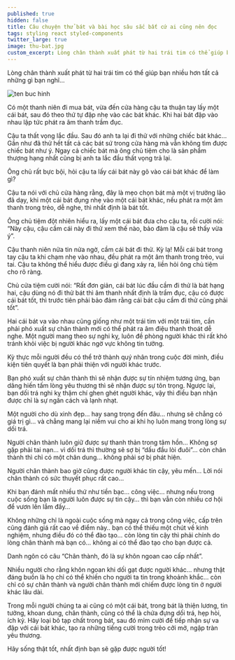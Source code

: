 ```yaml
---
published: true
hidden: false
title: Câu chuyện thử bát và bài học sâu sắc bất cứ ai cũng nên đọc
tags: styling react styled-components
twitter_large: true
image: thu-bat.jpg
custom_excerpt: Lòng chân thành xuất phát từ hai trái tim có thể giúp bạn nhiều hơn tất cả những gì bạn nghĩ...
---
```


Lòng chân thành xuất phát từ hai trái tim có thể giúp bạn nhiều hơn tất cả những gì bạn nghĩ...

![ten buc hinh](https://baomoi-photo-1-td.zadn.vn/w460x/16/08/29/203/20209227/1_48745.jpg "ten buc hinh")

Có một thanh niên đi mua bát, vừa đến cửa hàng cậu ta thuận tay lấy một cái bát, sau đó theo thứ tự đập nhẹ vào các bát khác. Khi hai bát đập vào nhau lập tức phát ra âm thanh trầm đục.

Cậu ta thất vọng lắc đầu. Sau đó anh ta lại đi thử với những chiếc bát khác… Gần như đã thử hết tất cả các bát sứ trong cửa hàng mà vẫn không tìm được chiếc bát như ý. Ngay cả chiếc bát mà ông chủ tiệm cho là sản phẩm thượng hạng nhất cũng bị anh ta lắc đầu thất vọng trả lại.

Ông chủ rất bực bội, hỏi cậu ta lấy cái bát này gõ vào cái bát khác để làm gì?

Cậu ta nói với chủ cửa hàng rằng, đây là mẹo chọn bát mà một vị trưởng lão đã dạy, khi một cái bát đụng nhẹ vào một cái bát khác, nếu phát ra một âm thanh trong trẻo, dễ nghe, thì nhất định là bát tốt.

Ông chủ tiệm đột nhiên hiểu ra, lấy một cái bát đưa cho cậu ta, rồi cười nói: “Này cậu, cậu cầm cái này đi thử xem thế nào, bảo đảm là cậu sẽ thấy vừa ý”.

Cậu thanh niên nửa tin nửa ngờ, cầm cái bát đi thử. Kỳ lạ! Mỗi cái bát trong tay cậu ta khi chạm nhẹ vào nhau, đều phát ra một âm thanh trong trẻo, vui tai. Cậu ta không thể hiểu được điều gì đang xảy ra, liền hỏi ông chủ tiệm cho rõ ràng.

Chủ cửa tiệm cười nói: “Rất đơn giản, cái bát lúc đầu cầm đi thử là bát hạng hai, cậu dùng nó đi thử bát thì âm thanh nhất định là trầm đục, cậu có được cái bát tốt, thì trước tiên phải bảo đảm rằng cái bát cậu cầm đi thử cũng phải tốt”.

Hai cái bát va vào nhau cũng giống như một trái tim với một trái tim, cần phải phó xuất sự chân thành mới có thể phát ra âm điệu thanh thoát dễ nghe. Một người mang theo sự nghi kỵ, luôn đề phòng người khác thì rất khó tránh khỏi việc bị người khác ngờ vực không tin tưởng.

Kỳ thực mỗi người đều có thể trở thành quý nhân trong cuộc đời mình, điều kiện tiên quyết là bạn phải thiện với người khác trước.

Bạn phó xuất sự chân thành thì sẽ nhận được sự tín nhiệm tương ứng, bạn dâng hiến tấm lòng yêu thương thì sẽ nhận được sự tôn trọng. Ngược lại, bạn dối trá nghi kỵ thậm chí ghen ghét người khác, vậy thì điều bạn nhận được chỉ là sự ngăn cách và lạnh nhạt.

Một người cho dù xinh đẹp… hay sang trọng đến đâu… nhưng sẽ chẳng có giá trị gì… và chẳng mang lại niềm vui cho ai khi họ luôn mang trong lòng sự dối trá.

Người chân thành luôn giữ được sự thanh thản trong tâm hồn… Không sợ gặp phải tai nạn… vì dối trá thì thường sẽ sợ bị “dấu đầu lòi đuôi”… còn chân thành thì chỉ có một chân dung… không phải sợ bị phát hiện.

Người chân thành bao giờ cũng được người khác tin cậy, yêu mến… Lời nói chân thành có sức thuyết phục rất cao…

Khi bạn đánh mất nhiều thứ như tiền bạc… công việc… nhưng nếu trong cuộc sống bạn là người luôn được sự tin cậy… thì bạn vẫn còn nhiều cơ hội để vươn lên lắm đấy…

Không những chỉ là ngoài cuộc sống mà ngay cả trong công việc, cấp trên cũng đánh giá rất cao về điểm này.. bạn có thể thiếu một chút về kinh nghiệm, nhưng điều đó có thể đào tạo… còn lòng tin cậy thì phải chính do lòng chân thành mà bạn có… không ai có thể đào tạo cho bạn được cả.

Danh ngôn có câu “Chân thành, đó là sự khôn ngoan cao cấp nhất”.

Nhiều người cho rằng khôn ngoan khi dối gạt được người khác… nhưng thật đáng buồn là họ chỉ có thể khiến cho người ta tin trong khoảnh khắc… còn chỉ có sự chân thành và người chân thành mới chiếm được lòng tin ở người khác lâu dài.

Trong mỗi người chúng ta ai cũng có một cái bát, trong bát là thiện lương, tin tưởng, khoan dung, chân thành, cũng có thể là chứa đựng dối trá, hẹp hòi, ích kỷ. Hãy loại bỏ tạp chất trong bát, sau đó mỉm cười để tiếp nhận sự va đập với cái bát khác, tạo ra những tiếng cười trong trẻo cởi mở, ngập tràn yêu thương.

Hãy sống thật tốt, nhất định bạn sẽ gặp được người tốt!